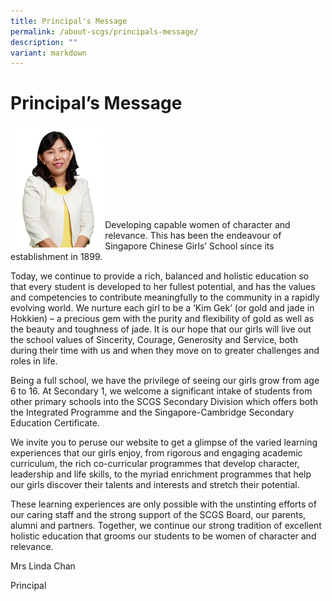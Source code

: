 ```yaml
---
title: Principal's Message
permalink: /about-scgs/principals-message/
description: ""
variant: markdown
---
```

# **Principal’s Message**

<img src="/images/Mrs-linda-chan-233x300.png" style="width:30%" align="left">

<br><br><br><br><br><br><br><br>

		 
Developing capable women of character and relevance. This has been the endeavour of Singapore Chinese Girls’ School since its establishment in 1899.

Today, we continue to provide a rich, balanced and holistic education so that every student is developed to her fullest potential, and has the values and competencies to contribute meaningfully to the community in a rapidly evolving world. We nurture each girl to be a ‘Kim Gek’ (or gold and jade in Hokkien) – a precious gem with the purity and flexibility of gold as well as the beauty and toughness of jade. It is our hope that our girls will live out the school values of&nbsp;Sincerity,&nbsp;Courage,&nbsp;Generosity&nbsp;and&nbsp;Service, both during their time with us and when they move on to greater challenges and roles in life.

Being a full school, we have the privilege of seeing our girls grow from age 6 to 16. At Secondary 1, we welcome a significant intake of students from other primary schools into the SCGS Secondary Division which offers both the Integrated Programme and the Singapore-Cambridge Secondary Education Certificate.

We invite you to peruse our website to get a glimpse of the varied learning experiences that our girls enjoy, from rigorous and engaging academic curriculum, the rich co-curricular programmes that develop character, leadership and life skills, to the myriad enrichment programmes that help our girls discover their talents and interests and stretch their potential.

These learning experiences are only possible with the unstinting efforts of our caring staff and the strong support of the SCGS Board, our parents, alumni and partners. Together, we continue our strong tradition of excellent holistic education that grooms our students to be women of character and relevance.

Mrs Linda Chan

Principal